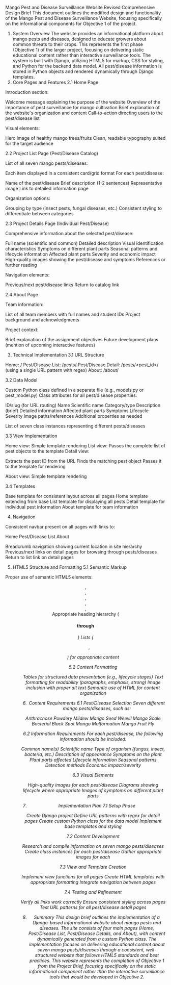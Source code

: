 Mango Pest and Disease Surveillance Website
Revised Comprehensive Design Brief
This document outlines the modified design and functionality of the Mango Pest and Disease Surveillance Website, focusing specifically on the informational components for Objective 1 of the project.
1. System Overview
The website provides an informational platform about mango pests and diseases, designed to educate growers about common threats to their crops. This represents the first phase (Objective 1) of the larger project, focusing on delivering static educational content rather than interactive surveillance tools.
The system is built with Django, utilizing HTML5 for markup, CSS for styling, and Python for the backend data model. All pest/disease information is stored in Python objects and rendered dynamically through Django templates.
2. Core Pages and Features
2.1 Home Page

Introduction section:

Welcome message explaining the purpose of the website
Overview of the importance of pest surveillance for mango cultivation
Brief explanation of the website's organization and content
Call-to-action directing users to the pest/disease list


Visual elements:

Hero image of healthy mango trees/fruits
Clean, readable typography suited for the target audience



2.2 Project List Page (Pest/Disease Catalog)

List of all seven mango pests/diseases:

Each item displayed in a consistent card/grid format
For each pest/disease:

Name of the pest/disease
Brief description (1-2 sentences)
Representative image
Link to detailed information page




Organization options:

Grouping by type (insect pests, fungal diseases, etc.)
Consistent styling to differentiate between categories



2.3 Project Details Page (Individual Pest/Disease)

Comprehensive information about the selected pest/disease:

Full name (scientific and common)
Detailed description
Visual identification characteristics
Symptoms on different plant parts
Seasonal patterns and lifecycle information
Affected plant parts
Severity and economic impact
High-quality images showing the pest/disease and symptoms
References or further reading


Navigation elements:

Previous/next pest/disease links
Return to catalog link



2.4 About Page

Team information:

List of all team members with full names and student IDs
Project background and acknowledgments


Project context:

Brief explanation of the assignment objectives
Future development plans (mention of upcoming interactive features)



3. Technical Implementation
3.1 URL Structure

Home: /
Pest/Disease List: /pests/
Pest/Disease Detail: /pests/<pest_id>/ (using a single URL pattern with regex)
About: /about/

3.2 Data Model

Custom Python class defined in a separate file (e.g., models.py or pest_model.py)
Class attributes for all pest/disease properties:

ID/slug (for URL routing)
Name
Scientific name
Category/type
Description (brief)
Detailed information
Affected plant parts
Symptoms
Lifecycle
Severity
Image paths/references
Additional properties as needed


List of seven class instances representing different pests/diseases

3.3 View Implementation

Home view: Simple template rendering
List view: Passes the complete list of pest objects to the template
Detail view:

Extracts the pest ID from the URL
Finds the matching pest object
Passes it to the template for rendering


About view: Simple template rendering

3.4 Templates

Base template for consistent layout across all pages
Home template extending from base
List template for displaying all pests
Detail template for individual pest information
About template for team information

4. Navigation

Consistent navbar present on all pages with links to:

Home
Pest/Disease List
About


Breadcrumb navigation showing current location in site hierarchy
Previous/next links on detail pages for browsing through pests/diseases
Return to list link on detail pages

5. HTML5 Structure and Formatting
5.1 Semantic Markup

Proper use of semantic HTML5 elements:

<header>, <footer>, <nav>, <main>, <article>, <section>
Appropriate heading hierarchy (<h1> through <h6>)
Lists (<ul>, <ol>) for appropriate content



5.2 Content Formatting

Tables for structured data presentation (e.g., lifecycle stages)
Text formatting for readability (paragraphs, emphasis, strong)
Image inclusion with proper alt text
Semantic use of HTML for content organization

6. Content Requirements
6.1 Pest/Disease Selection
Seven different mango pests/diseases, such as:

Anthracnose
Powdery Mildew
Mango Seed Weevil
Mango Scale
Bacterial Black Spot
Mango Malformation
Mango Fruit Fly

6.2 Information Requirements
For each pest/disease, the following information should be included:

Common name(s)
Scientific name
Type of organism (fungus, insect, bacteria, etc.)
Description of appearance
Symptoms on the plant
Plant parts affected
Lifecycle information
Seasonal patterns
Detection methods
Economic impact/severity

6.3 Visual Elements

High-quality images for each pest/disease
Diagrams showing lifecycle where appropriate
Images of symptoms on different plant parts

7. Implementation Plan
7.1 Setup Phase

Create Django project
Define URL patterns with regex for detail pages
Create custom Python class for the data model
Implement base templates and styling

7.2 Content Development

Research and compile information on seven mango pests/diseases
Create class instances for each pest/disease
Gather appropriate images for each

7.3 View and Template Creation

Implement view functions for all pages
Create HTML templates with appropriate formatting
Integrate navigation between pages

7.4 Testing and Refinement

Verify all links work correctly
Ensure consistent styling across pages
Test URL patterns for all pest/disease detail pages

8. Summary
This design brief outlines the implementation of a Django-based informational website about mango pests and diseases. The site consists of four main pages (Home, Pest/Disease List, Pest/Disease Details, and About), with content dynamically generated from a custom Python class. The implementation focuses on delivering educational content about seven mango pests/diseases through a consistent, well-structured website that follows HTML5 standards and best practices.
This website represents the completion of Objective 1 from the Project Brief, focusing specifically on the static informational component rather than the interactive surveillance tools that would be developed in Objective 2.